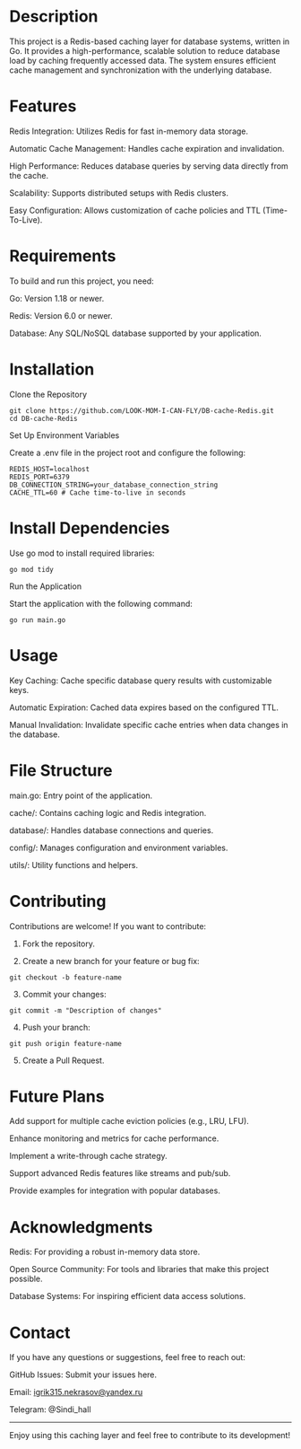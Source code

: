 # **Description**

This project is a Redis-based caching layer for database systems, written in Go. It provides a high-performance, scalable solution to reduce database load by caching frequently accessed data. The system ensures efficient cache management and synchronization with the underlying database.

# **Features**

Redis Integration: Utilizes Redis for fast in-memory data storage.

Automatic Cache Management: Handles cache expiration and invalidation.

High Performance: Reduces database queries by serving data directly from the cache.

Scalability: Supports distributed setups with Redis clusters.

Easy Configuration: Allows customization of cache policies and TTL (Time-To-Live).

# **Requirements**

To build and run this project, you need:

Go: Version 1.18 or newer.

Redis: Version 6.0 or newer.

Database: Any SQL/NoSQL database supported by your application.

# **Installation**

Clone the Repository

```
git clone https://github.com/LOOK-MOM-I-CAN-FLY/DB-cache-Redis.git
cd DB-cache-Redis
```

Set Up Environment Variables

Create a .env file in the project root and configure the following:
```
REDIS_HOST=localhost
REDIS_PORT=6379
DB_CONNECTION_STRING=your_database_connection_string
CACHE_TTL=60 # Cache time-to-live in seconds
```

# **Install** **Dependencies**

Use go mod to install required libraries:

```go mod tidy```

Run the Application

Start the application with the following command:

```go run main.go```

# **Usage**

Key Caching: Cache specific database query results with customizable keys.

Automatic Expiration: Cached data expires based on the configured TTL.

Manual Invalidation: Invalidate specific cache entries when data changes in the database.

# **File Structure**

main.go: Entry point of the application.

cache/: Contains caching logic and Redis integration.

database/: Handles database connections and queries.

config/: Manages configuration and environment variables.

utils/: Utility functions and helpers.

# **Contributing**

Contributions are welcome! If you want to contribute:

1. Fork the repository.

2. Create a new branch for your feature or bug fix:

```git checkout -b feature-name```

3. Commit your changes:

```git commit -m "Description of changes"```

4. Push your branch:

```git push origin feature-name```

5. Create a Pull Request.

# **Future Plans**

Add support for multiple cache eviction policies (e.g., LRU, LFU).

Enhance monitoring and metrics for cache performance.

Implement a write-through cache strategy.

Support advanced Redis features like streams and pub/sub.

Provide examples for integration with popular databases.

# **Acknowledgments**

Redis: For providing a robust in-memory data store.

Open Source Community: For tools and libraries that make this project possible.

Database Systems: For inspiring efficient data access solutions.

# **Contact**

If you have any questions or suggestions, feel free to reach out:

GitHub Issues: Submit your issues here.

Email: igrik315.nekrasov@yandex.ru

Telegram: @Sindi_hall


------------------------------------------------------------------------------

Enjoy using this caching layer and feel free to contribute to its development!
